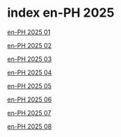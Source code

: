 # index en-PH 2025

<a href="./01">en-PH 2025 01</a>

<a href="./02">en-PH 2025 02</a>

<a href="./03">en-PH 2025 03</a>

<a href="./04">en-PH 2025 04</a>

<a href="./05">en-PH 2025 05</a>

<a href="./06">en-PH 2025 06</a>

<a href="./07">en-PH 2025 07</a>

<a href="./08">en-PH 2025 08</a>
